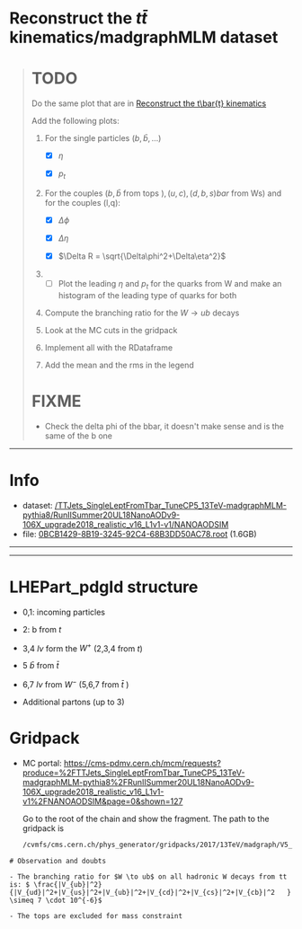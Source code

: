 # Reconstruct the $t\bar{t}$ kinematics/madgraphMLM dataset

> # TODO
> 
> Do the same plot that are in [Reconstruct the t\bar{t} kinematics](../README.md)
> 
> Add the following plots:
> 
> 1. For the single particles ($b,\bar{b},...$)
>    
>    - [x] $\eta$
>    
>    - [x] $p_t$
> 
> 2. For the couples $(b,\bar{b}$  from tops $),(u,c),(d,b,s)bar$ from Ws) and for the couples (l,q):
>    
>    - [x] $\Delta \phi$
>    
>    - [x] $\Delta \eta$
>    
>    - [x] $\Delta R = \sqrt{\Delta\phi^2+\Delta\eta^2}$
> 
> 3. - [ ] Plot the leading $\eta$ and $p_t$ for the quarks from W and make an histogram of the leading type of quarks for both
> 
> 4. Compute the branching ratio for the $W\to ub$ decays
> 
> 5. Look at the MC cuts in the gridpack
> 
> 6. Implement all with the RDataframe
> 
> 7. Add the mean and the rms in the legend
> 
> # FIXME
> 
> - Check the delta phi of the bbar, it doesn't make sense and is the same of the b one

--- 

# Info

- dataset: [/TTJets_SingleLeptFromTbar_TuneCP5_13TeV-madgraphMLM-pythia8/RunIISummer20UL18NanoAODv9-106X_upgrade2018_realistic_v16_L1v1-v1/NANOAODSIM](https://cmsweb.cern.ch/das/request?input=dataset%3D%2FTTJets_SingleLeptFromTbar_TuneCP5_13TeV-madgraphMLM-pythia8%2FRunIISummer20UL18NanoAODv9-106X_upgrade2018_realistic_v16_L1v1-v1%2FNANOAODSIM&instance=prod/global)
- file: [0BCB1429-8B19-3245-92C4-68B3DD50AC78.root](https://cmsweb.cern.ch/das/request?input=file%3D%2Fstore%2Fmc%2FRunIISummer20UL18NanoAODv9%2FTTJets_SingleLeptFromTbar_TuneCP5_13TeV-madgraphMLM-pythia8%2FNANOAODSIM%2F106X_upgrade2018_realistic_v16_L1v1-v1%2F2560000%2F0BCB1429-8B19-3245-92C4-68B3DD50AC78.root&instance=prod/global) (1.6GB)

---

---

# LHEPart_pdgId structure

- 0,1: incoming particles

- 2: b from $t$

- 3,4 $l\nu$ form the $W^+$  (2,3,4 from $t$)

- 5 $\bar{b}$ from $\bar{t}$ 

- 6,7 $l\nu$ from $W^-$  (5,6,7 from $\bar{t}$ )

- Additional partons (up to 3)

# Gridpack

- MC portal: https://cms-pdmv.cern.ch/mcm/requests?produce=%2FTTJets_SingleLeptFromTbar_TuneCP5_13TeV-madgraphMLM-pythia8%2FRunIISummer20UL18NanoAODv9-106X_upgrade2018_realistic_v16_L1v1-v1%2FNANOAODSIM&page=0&shown=127
  
  Go to the root of the chain and show the fragment. The path to the gridpack is
  
  ```bash
  /cvmfs/cms.cern.ch/phys_generator/gridpacks/2017/13TeV/madgraph/V5_2.7.3/tt0123j_1l_tbar_5f_ckm_LO_MLM/tt0123j_1l_tbar_5f_ckm_LO_MLM_slc7_amd64_gcc700_CMSSW_10_6_19_tarball.tar.xz
  ```

```
# Observation and doubts

- The branching ratio for $W \to ub$ on all hadronic W decays from tt is: $ \frac{|V_{ub}|^2}{|V_{ud}|^2+|V_{us}|^2+|V_{ub}|^2+|V_{cd}|^2+|V_{cs}|^2+|V_{cb}|^2   } \simeq 7 \cdot 10^{-6}$ 

- The tops are excluded for mass constraint
```
